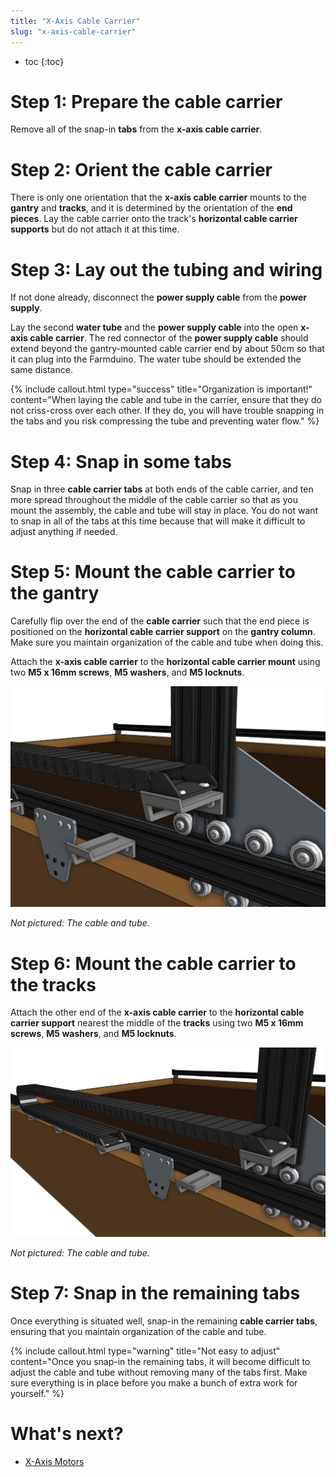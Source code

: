 ```yaml
---
title: "X-Axis Cable Carrier"
slug: "x-axis-cable-carrier"
---
```


* toc
{:toc}


# Step 1: Prepare the cable carrier

Remove all of the snap-in **tabs** from the **x-axis cable carrier**.

# Step 2: Orient the cable carrier

There is only one orientation that the **x-axis cable carrier** mounts to the **gantry** and **tracks**, and it is determined by the orientation of the **end pieces**. Lay the cable carrier onto the track's **horizontal cable carrier supports** but do not attach it at this time.




# Step 3: Lay out the tubing and wiring

If not done already, disconnect the **power supply cable** from the **power supply**.

Lay the second **water tube** and the **power supply cable** into the open **x-axis cable carrier**. The red connector of the **power supply cable** should extend beyond the gantry-mounted cable carrier end by about 50cm so that it can plug into the Farmduino. The water tube should be extended the same distance.




{%
include callout.html
type="success"
title="Organization is important!"
content="When laying the cable and tube in the carrier, ensure that they do not criss-cross over each other. If they do, you will have trouble snapping in the tabs and you risk compressing the tube and preventing water flow."
%}



# Step 4: Snap in some tabs

Snap in three **cable carrier tabs** at both ends of the cable carrier, and ten more spread throughout the middle of the cable carrier so that as you mount the assembly, the cable and tube will stay in place. You do not want to snap in all of the tabs at this time because that will make it difficult to adjust anything if needed.

# Step 5: Mount the cable carrier to the gantry

Carefully flip over the end of the **cable carrier** such that the end piece is positioned on the **horizontal cable carrier support** on the **gantry column**. Make sure you maintain organization of the cable and tube when doing this.


Attach the **x-axis cable carrier** to the **horizontal cable carrier mount** using two **M5 x 16mm screws**, **M5 washers**, and **M5 locknuts**.

![xcc install1.JPG](xcc_install1.JPG)

_Not pictured: The cable and tube._



# Step 6: Mount the cable carrier to the tracks

Attach the other end of the **x-axis cable carrier** to the **horizontal cable carrier support** nearest the middle of the **tracks** using two **M5 x 16mm screws**, **M5 washers**, and **M5 locknuts**.

![xcc install2.JPG](xcc_install2.JPG)

_Not pictured: The cable and tube._



# Step 7: Snap in the remaining tabs

Once everything is situated well, snap-in the remaining **cable carrier tabs**, ensuring that you maintain organization of the cable and tube.

{%
include callout.html
type="warning"
title="Not easy to adjust"
content="Once you snap-in the remaining tabs, it will become difficult to adjust the cable and tube without removing many of the tabs first. Make sure everything is in place before you make a bunch of extra work for yourself."
%}





# What's next?

 * [X-Axis Motors](../cables-and-tubing/x-axis-motors.md)
